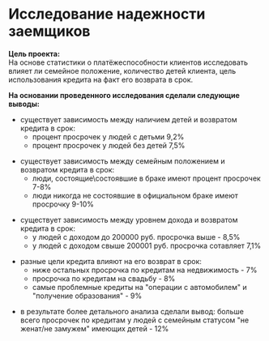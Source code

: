 # Исследование надежности заемщиков
**Цель проекта:**  
На основе статистики о платёжеспособности клиентов исследовать влияет ли семейное положение, количество детей клиента, цель использования кредита на факт его возврата в срок.  
<p></p>

**На основании проведенного исследования сделали следующие выводы:**
- существует зависимость между наличием детей и возвратом кредита в срок:
    - процент просрочек у людей с детьми 9,2%
    - процент просрочек у людей без детей 7,5%
<p></p>

- существует зависимость между семейным положением и возвратом кредита в срок:
    - люди, состоящие\состоявшие в браке имеют процент просрочек 7-8%
    - люди никогда не состоявшие в официальном браке имеют просрочку 9-10%      
<p></p>

- существует зависимость между уровнем дохода и возвратом кредита в срок:
    - у людей с доходом до 200000 руб. просрочка выше - 8,5%
    - у людей с доходом свыше 200001 руб. просрочка сотавляет 7,1%
<p></p>

- разные цели кредита влияют на его возврат в срок:
    - ниже остальных просрочка по кредитам на недвижимость - 7%
    - просрочка по кредитам на свадьбу - 8%
    - самые проблемные кредиты на "операции с автомобилем" и "получение образования" - 9%
<p></p>

- в результате более детального анализа сделали вывод: больше всего просрочек по кредитам у людей с семейным статусом "не женат/не замужем" имеющих детей - 12%
